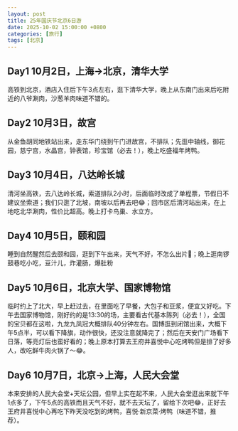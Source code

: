 ```yaml
---
layout: post
title: 25年国庆节北京6日游
date: 2025-10-02 15:00:00 +0800
categories: [旅行]
tags: [北京]
---
```


## Day1 10月2日，上海->北京，清华大学
高铁到北京，酒店入住后下午3点左右，逛下清华大学，晚上从东南门出来后吃附近的八爷涮肉，沙葱羊肉味道不错的。

## Day2 10月3日，故宫
从金鱼胡同地铁站出来，走东华门绕到午门进故宫，不排队；先逛中轴线，御花园，慈宁宫，水晶宫，钟表馆，珍宝馆（必去！），晚上吃盛福年烤鸭。

## Day3 10月4日，八达岭长城
清河坐高铁，去八达岭长城，索道排队2小时，后面临时改成了单程票，节假日不建议坐索道；我们只逛了北坡，南坡以后再去吧😂；回市区后清河站出来，在上地吃北华涮肉，性价比超高。晚上打卡鸟巢、水立方。

## Day4  10月5日，颐和园
睡到自然醒然后去颐和园，逛到下午出来，天气不好，不怎么出片🙁；晚上逛南锣鼓巷吃小吃，豆汁儿，炸灌肠，爆肚粉

## Day5 10月6日，北京大学、国家博物馆
临时约上了北大，早上赶过去，在里面吃了早餐，大包子和豆浆，便宜又好吃。下午去国家博物馆，刚好约的是13:30的场，主要看古代基本陈列（必去！），全国的宝贝都在这啦，九龙九凤冠大概排队40分钟左右。国博逛到闭馆出来，大概下午5点半，可以看下降旗，动作很快，还没注意就降完了；然后在天安门广场看下日落，等亮灯后也蛮好看的；晚上原本打算去王府井喜悦中心吃烤鸭但是排了好多人，改吃鲜牛肉火锅了～😂。

## Day6  10月7日，北京->上海，人民大会堂
本来安排的人民大会堂+天坛公园，但早上实在起不来，人民大会堂逛出来就下午1点多了，下午5点的高铁而且天气不好，就不去天坛了，留给下次吧😂，正好去王府井喜悦中心再吃下昨天没吃到的烤鸭，喜悦·新京菜·烤鸭（味道不错，推荐）。